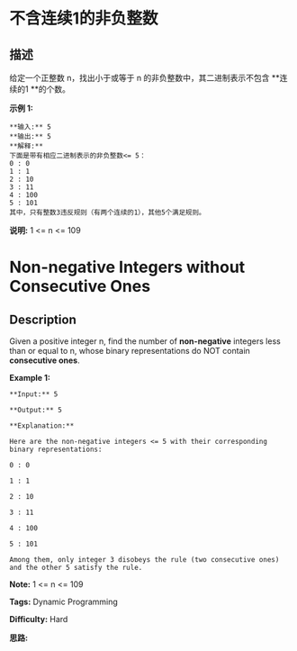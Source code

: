 # 不含连续1的非负整数

## 描述

给定一个正整数 n，找出小于或等于 n 的非负整数中，其二进制表示不包含  **连续的1  **的个数。

**示例 1:**

    
    
    **输入:** 5
    **输出:** 5
    **解释:** 
    下面是带有相应二进制表示的非负整数<= 5：
    0 : 0
    1 : 1
    2 : 10
    3 : 11
    4 : 100
    5 : 101
    其中，只有整数3违反规则（有两个连续的1），其他5个满足规则。

**说明:** 1 <= n <= 109



# Non-negative Integers without Consecutive Ones

## Description



Given a positive integer n, find the number of **non-negative** integers less than or equal to n, whose binary representations do NOT contain **consecutive ones**.

**Example 1:**  

    
    
    **Input:** 5
    **Output:** 5
    **Explanation:** 
    Here are the non-negative integers <= 5 with their corresponding binary representations:
    0 : 0
    1 : 1
    2 : 10
    3 : 11
    4 : 100
    5 : 101
    Among them, only integer 3 disobeys the rule (two consecutive ones) and the other 5 satisfy the rule. 
    

**Note:** 1 <= n <= 109


**Tags:** Dynamic Programming

**Difficulty:** Hard

**思路:**

